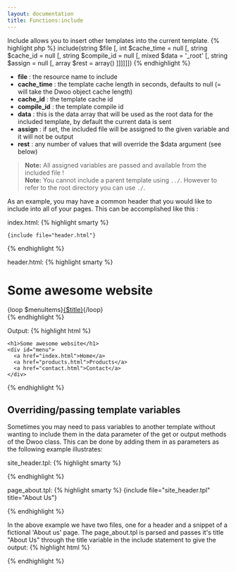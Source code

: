 ```yaml
---
layout: documentation
title: Functions:include
---
```


Include allows you to insert other templates into the current template.
{% highlight php %}
include(string $file [, int $cache_time = null [, string $cache_id = null [, string $compile_id = null [, mixed $data = '_root' [, string $assign = null [, array $rest = array() ]]]]]])
{% endhighlight %}

* **file** : the resource name to include
* **cache_time** : the template cache length in seconds, defaults to null (= will take the Dwoo object cache length)
* **cache_id** : the template cache id
* **compile_id** : the template compile id
* **data** : this is the data array that will be used as the root data for the included template, by default the current data is sent
* **assign** : if set, the included file will be assigned to the given variable and it will not be output
* **rest** : any number of values that will override the $data argument (see below)

> **Note:** All assigned variables are passed and available from the included file !  
> **Note:** You cannot include a parent template using `../`. However to refer to the root directory you can use `./`.

As an example, you may have a common header that you would like to include into all of your pages. This can be accomplished like this :

index.html:
{% highlight smarty %}
<html>
  <head>
    <title>Some awesome website</title>
  </head>
  <body>
 
    {include file="header.html"}
 
  </body>
</html>
{% endhighlight %}

header.html:
{% highlight smarty %}
<h1>Some awesome website</h1>
<div id="menu">
{loop $menuItems}<a href="{$url}">{$title}</a>{/loop}
</div>
{% endhighlight %}

Output:
{% highlight html %}
<html>
  <head>
    <title>Some awesome website</title>
  </head>
  <body>
 
    <h1>Some awesome website</h1>
    <div id="menu">
      <a href="index.html">Home</a>
      <a href="products.html">Products</a>
      <a href="contact.html">Contact</a>
    </div>
 
  </body>
</html>
{% endhighlight %}

## Overriding/passing template variables
Sometimes you may need to pass variables to another template without wanting to include them in the data parameter of the get or output methods of the Dwoo class. This can be done by adding them in as parameters as the following example illustrates:

site_header.tpl:
{% highlight smarty %}
<html>
  <head>
    <title>{$title} - Awesome Inc.</title>
  </head>
  <body>
{% endhighlight %}

page_about.tpl:
{% highlight smarty %}
{include file="site_header.tpl" title="About Us"}
 
<!-- Other content for a company "About us" webpage goes here -->
{% endhighlight %}

In the above example we have two files, one for a header and a snippet of a fictional 'About us' page. The page_about.tpl is parsed and passes it's title "About Us" through the title variable in the include statement to give the output:
{% highlight html %}
<html>
  <head>
    <title>About Us - Awesome Inc.</title>
  </head>
  <body>
{% endhighlight %}
